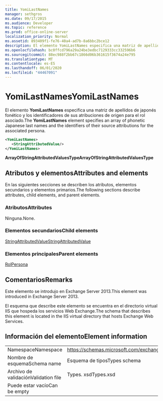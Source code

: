 ```yaml
---
title: YomiLastNames
manager: sethgros
ms.date: 09/17/2015
ms.audience: Developer
ms.topic: reference
ms.prod: office-online-server
localization_priority: Normal
ms.assetid: 893409f1-fe76-40a4-ad7b-8a6bbc2bce12
description: El elemento YomiLastNames especifica una matriz de apellidos de japonés fonético y los identificadores de sus atribuciones de origen para el rol asociado.
ms.openlocfilehash: bc0ffcd796a29a24be3edbc7129333cc332596b6
ms.sourcegitcommit: 88ec988f2bb67c1866d06b361615f3674a24e795
ms.translationtype: MT
ms.contentlocale: es-ES
ms.lasthandoff: 06/01/2020
ms.locfileid: "44467091"
---
```

# <a name="yomilastnames"></a><span data-ttu-id="7f479-103">YomiLastNames</span><span class="sxs-lookup"><span data-stu-id="7f479-103">YomiLastNames</span></span>

<span data-ttu-id="7f479-104">El elemento **YomiLastNames** especifica una matriz de apellidos de japonés fonético y los identificadores de sus atribuciones de origen para el rol asociado.</span><span class="sxs-lookup"><span data-stu-id="7f479-104">The **YomiLastNames** element specifies an array of phonetic Japanese last names and the identifiers of their source attributions for the associated persona.</span></span> 
  
```XML
<YomiLastNames>
   <StringAttributedValue/>
</YomiLastNames>
```

 <span data-ttu-id="7f479-105">**ArrayOfStringAttributedValuesType**</span><span class="sxs-lookup"><span data-stu-id="7f479-105">**ArrayOfStringAttributedValuesType**</span></span>
## <a name="attributes-and-elements"></a><span data-ttu-id="7f479-106">Atributos y elementos</span><span class="sxs-lookup"><span data-stu-id="7f479-106">Attributes and elements</span></span>

<span data-ttu-id="7f479-107">En las siguientes secciones se describen los atributos, elementos secundarios y elementos primarios.</span><span class="sxs-lookup"><span data-stu-id="7f479-107">The following sections describe attributes, child elements, and parent elements.</span></span>
  
### <a name="attributes"></a><span data-ttu-id="7f479-108">Atributos</span><span class="sxs-lookup"><span data-stu-id="7f479-108">Attributes</span></span>

<span data-ttu-id="7f479-109">Ninguna.</span><span class="sxs-lookup"><span data-stu-id="7f479-109">None.</span></span>
  
### <a name="child-elements"></a><span data-ttu-id="7f479-110">Elementos secundarios</span><span class="sxs-lookup"><span data-stu-id="7f479-110">Child elements</span></span>

[<span data-ttu-id="7f479-111">StringAttributedValue</span><span class="sxs-lookup"><span data-stu-id="7f479-111">StringAttributedValue</span></span>](stringattributedvalue.md)
  
### <a name="parent-elements"></a><span data-ttu-id="7f479-112">Elementos principales</span><span class="sxs-lookup"><span data-stu-id="7f479-112">Parent elements</span></span>

[<span data-ttu-id="7f479-113">Rol</span><span class="sxs-lookup"><span data-stu-id="7f479-113">Persona</span></span>](persona.md)
  
## <a name="remarks"></a><span data-ttu-id="7f479-114">Comentarios</span><span class="sxs-lookup"><span data-stu-id="7f479-114">Remarks</span></span>

<span data-ttu-id="7f479-115">Este elemento se introdujo en Exchange Server 2013.</span><span class="sxs-lookup"><span data-stu-id="7f479-115">This element was introduced in Exchange Server 2013.</span></span>
  
<span data-ttu-id="7f479-116">El esquema que describe este elemento se encuentra en el directorio virtual IIS que hospeda los servicios Web Exchange.</span><span class="sxs-lookup"><span data-stu-id="7f479-116">The schema that describes this element is located in the IIS virtual directory that hosts Exchange Web Services.</span></span>
  
## <a name="element-information"></a><span data-ttu-id="7f479-117">Información del elemento</span><span class="sxs-lookup"><span data-stu-id="7f479-117">Element information</span></span>

|||
|:-----|:-----|
|<span data-ttu-id="7f479-118">Namespace</span><span class="sxs-lookup"><span data-stu-id="7f479-118">Namespace</span></span>  <br/> |https://schemas.microsoft.com/exchange/services/2006/types  <br/> |
|<span data-ttu-id="7f479-119">Nombre de esquema</span><span class="sxs-lookup"><span data-stu-id="7f479-119">Schema name</span></span>  <br/> |<span data-ttu-id="7f479-120">Esquema de tipos</span><span class="sxs-lookup"><span data-stu-id="7f479-120">Types schema</span></span>  <br/> |
|<span data-ttu-id="7f479-121">Archivo de validación</span><span class="sxs-lookup"><span data-stu-id="7f479-121">Validation file</span></span>  <br/> |<span data-ttu-id="7f479-122">Types. xsd</span><span class="sxs-lookup"><span data-stu-id="7f479-122">Types.xsd</span></span>  <br/> |
|<span data-ttu-id="7f479-123">Puede estar vacío</span><span class="sxs-lookup"><span data-stu-id="7f479-123">Can be empty</span></span>  <br/> ||
   

